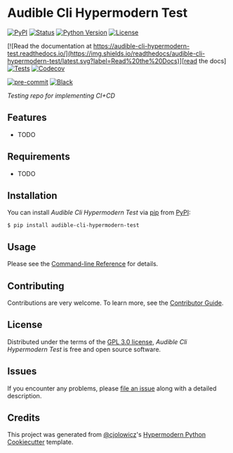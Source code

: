 # Audible Cli Hypermodern Test

[![PyPI](https://img.shields.io/pypi/v/audible-cli-hypermodern-test.svg)][pypi_]
[![Status](https://img.shields.io/pypi/status/audible-cli-hypermodern-test.svg)][status]
[![Python Version](https://img.shields.io/pypi/pyversions/audible-cli-hypermodern-test)][python version]
[![License](https://img.shields.io/pypi/l/audible-cli-hypermodern-test)][license]

[![Read the documentation at https://audible-cli-hypermodern-test.readthedocs.io/](https://img.shields.io/readthedocs/audible-cli-hypermodern-test/latest.svg?label=Read%20the%20Docs)][read the docs]
[![Tests](https://github.com/mkb79/audible-cli-hypermodern-test/workflows/Tests/badge.svg)][tests]
[![Codecov](https://codecov.io/gh/mkb79/audible-cli-hypermodern-test/branch/main/graph/badge.svg)][codecov]

[![pre-commit](https://img.shields.io/badge/pre--commit-enabled-brightgreen?logo=pre-commit&logoColor=white)][pre-commit]
[![Black](https://img.shields.io/badge/code%20style-black-000000.svg)][black]

[pypi_]: https://pypi.org/project/audible-cli-hypermodern-test/
[status]: https://pypi.org/project/audible-cli-hypermodern-test/
[python version]: https://pypi.org/project/audible-cli-hypermodern-test
[read the docs]: https://audible-cli-hypermodern-test.readthedocs.io/
[tests]: https://github.com/mkb79/audible-cli-hypermodern-test/actions?workflow=Tests
[codecov]: https://app.codecov.io/gh/mkb79/audible-cli-hypermodern-test
[pre-commit]: https://github.com/pre-commit/pre-commit
[black]: https://github.com/psf/black

_Testing repo for implementing CI+CD_

## Features

- TODO

## Requirements

- TODO

## Installation

You can install _Audible Cli Hypermodern Test_ via [pip] from [PyPI]:

```console
$ pip install audible-cli-hypermodern-test
```

## Usage

Please see the [Command-line Reference] for details.

## Contributing

Contributions are very welcome.
To learn more, see the [Contributor Guide].

## License

Distributed under the terms of the [GPL 3.0 license][license],
_Audible Cli Hypermodern Test_ is free and open source software.

## Issues

If you encounter any problems,
please [file an issue] along with a detailed description.

## Credits

This project was generated from [@cjolowicz]'s [Hypermodern Python Cookiecutter] template.

[@cjolowicz]: https://github.com/cjolowicz
[pypi]: https://pypi.org/
[hypermodern python cookiecutter]: https://github.com/cjolowicz/cookiecutter-hypermodern-python
[file an issue]: https://github.com/mkb79/audible-cli-hypermodern-test/issues
[pip]: https://pip.pypa.io/

<!-- github-only -->

[license]: https://github.com/mkb79/audible-cli-hypermodern-test/blob/main/LICENSE
[contributor guide]: https://github.com/mkb79/audible-cli-hypermodern-test/blob/main/CONTRIBUTING.md
[command-line reference]: https://audible-cli-hypermodern-test.readthedocs.io/en/latest/usage.html
